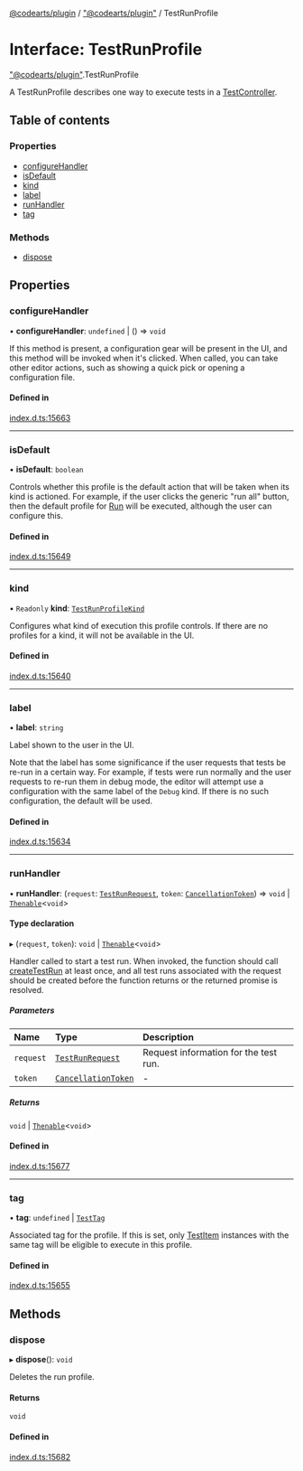 [@codearts/plugin](../README.md) / ["@codearts/plugin"](../modules/_codearts_plugin_.md) / TestRunProfile

# Interface: TestRunProfile

["@codearts/plugin"](../modules/_codearts_plugin_.md).TestRunProfile

A TestRunProfile describes one way to execute tests in a [TestController](codearts_plugin_.TestController.md).

## Table of contents

### Properties

- [configureHandler](codearts_plugin_.TestRunProfile.md#configurehandler)
- [isDefault](codearts_plugin_.TestRunProfile.md#isdefault)
- [kind](codearts_plugin_.TestRunProfile.md#kind)
- [label](codearts_plugin_.TestRunProfile.md#label)
- [runHandler](codearts_plugin_.TestRunProfile.md#runhandler)
- [tag](codearts_plugin_.TestRunProfile.md#tag)

### Methods

- [dispose](codearts_plugin_.TestRunProfile.md#dispose)

## Properties

### configureHandler

• **configureHandler**: `undefined` \| () => `void`

If this method is present, a configuration gear will be present in the
UI, and this method will be invoked when it's clicked. When called,
you can take other editor actions, such as showing a quick pick or
opening a configuration file.

#### Defined in

[index.d.ts:15663](https://github.com/huaweicloud/cloudide-plugin-api/blob/5055bbd/index.d.ts#L15663)

___

### isDefault

• **isDefault**: `boolean`

Controls whether this profile is the default action that will
be taken when its kind is actioned. For example, if the user clicks
the generic "run all" button, then the default profile for
[Run](../enums/codearts_plugin_.TestRunProfileKind.md#run) will be executed, although the
user can configure this.

#### Defined in

[index.d.ts:15649](https://github.com/huaweicloud/cloudide-plugin-api/blob/5055bbd/index.d.ts#L15649)

___

### kind

• `Readonly` **kind**: [`TestRunProfileKind`](../enums/codearts_plugin_.TestRunProfileKind.md)

Configures what kind of execution this profile controls. If there
are no profiles for a kind, it will not be available in the UI.

#### Defined in

[index.d.ts:15640](https://github.com/huaweicloud/cloudide-plugin-api/blob/5055bbd/index.d.ts#L15640)

___

### label

• **label**: `string`

Label shown to the user in the UI.

Note that the label has some significance if the user requests that
tests be re-run in a certain way. For example, if tests were run
normally and the user requests to re-run them in debug mode, the editor
will attempt use a configuration with the same label of the `Debug`
kind. If there is no such configuration, the default will be used.

#### Defined in

[index.d.ts:15634](https://github.com/huaweicloud/cloudide-plugin-api/blob/5055bbd/index.d.ts#L15634)

___

### runHandler

• **runHandler**: (`request`: [`TestRunRequest`](../classes/codearts_plugin_.TestRunRequest.md), `token`: [`CancellationToken`](codearts_plugin_.CancellationToken.md)) => `void` \| [`Thenable`](Thenable.md)<`void`\>

#### Type declaration

▸ (`request`, `token`): `void` \| [`Thenable`](Thenable.md)<`void`\>

Handler called to start a test run. When invoked, the function should call
[createTestRun](codearts_plugin_.TestController.md#createtestrun) at least once, and all test runs
associated with the request should be created before the function returns
or the returned promise is resolved.

##### Parameters

| Name | Type | Description |
| :------ | :------ | :------ |
| `request` | [`TestRunRequest`](../classes/codearts_plugin_.TestRunRequest.md) | Request information for the test run. |
| `token` | [`CancellationToken`](codearts_plugin_.CancellationToken.md) | - |

##### Returns

`void` \| [`Thenable`](Thenable.md)<`void`\>

#### Defined in

[index.d.ts:15677](https://github.com/huaweicloud/cloudide-plugin-api/blob/5055bbd/index.d.ts#L15677)

___

### tag

• **tag**: `undefined` \| [`TestTag`](../classes/codearts_plugin_.TestTag.md)

Associated tag for the profile. If this is set, only [TestItem](codearts_plugin_.TestItem.md)
instances with the same tag will be eligible to execute in this profile.

#### Defined in

[index.d.ts:15655](https://github.com/huaweicloud/cloudide-plugin-api/blob/5055bbd/index.d.ts#L15655)

## Methods

### dispose

▸ **dispose**(): `void`

Deletes the run profile.

#### Returns

`void`

#### Defined in

[index.d.ts:15682](https://github.com/huaweicloud/cloudide-plugin-api/blob/5055bbd/index.d.ts#L15682)

